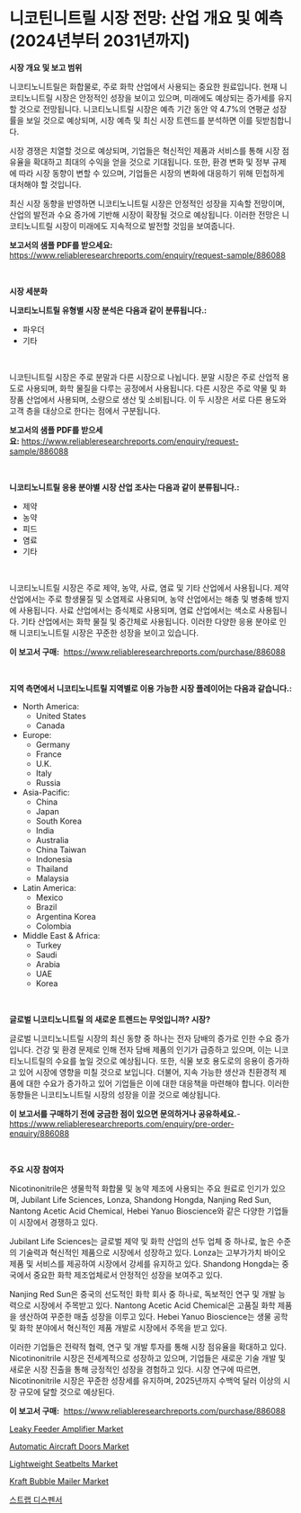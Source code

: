 <p><h1>니코틴니트릴 시장 전망: 산업 개요 및 예측 (2024년부터 2031년까지)</h1></p><p><strong>시장 개요 및 보고 범위</strong></p>
<p><p>니코티노니트릴은 화합물로, 주로 화학 산업에서 사용되는 중요한 원료입니다. 현재 니코티노니트릴 시장은 안정적인 성장을 보이고 있으며, 미래에도 예상되는 증가세를 유지할 것으로 전망됩니다. 니코티노니트릴 시장은 예측 기간 동안 약 4.7%의 연평균 성장률을 보일 것으로 예상되며, 시장 예측 및 최신 시장 트렌드를 분석하면 이를 뒷받침합니다. </p><p>시장 경쟁은 치열할 것으로 예상되며, 기업들은 혁신적인 제품과 서비스를 통해 시장 점유율을 확대하고 최대의 수익을 얻을 것으로 기대됩니다. 또한, 환경 변화 및 정부 규제에 따라 시장 동향이 변할 수 있으며, 기업들은 시장의 변화에 대응하기 위해 민첩하게 대처해야 할 것입니다. </p><p>최신 시장 동향을 반영하면 니코티노니트릴 시장은 안정적인 성장을 지속할 전망이며, 산업의 발전과 수요 증가에 기반해 시장이 확장될 것으로 예상됩니다. 이러한 전망은 니코티노니트릴 시장이 미래에도 지속적으로 발전할 것임을 보여줍니다.</p></p>
<p><strong>보고서의 샘플 PDF를 받으세요:</strong> <a href="https://www.reliableresearchreports.com/enquiry/request-sample/886088">https://www.reliableresearchreports.com/enquiry/request-sample/886088</a></p>
<p>&nbsp;</p>
<p><strong>시장 세분화</strong></p>
<p><strong>니코티노니트릴 유형별 시장 분석은 다음과 같이 분류됩니다.:</strong></p>
<p><ul><li>파우더</li><li>기타</li></ul></p>
<p>&nbsp;</p>
<p><p>니코틴니트릴 시장은 주로 분말과 다른 시장으로 나뉩니다. 분말 시장은 주로 산업적 용도로 사용되며, 화학 물질을 다루는 공정에서 사용됩니다. 다른 시장은 주로 약물 및 화장품 산업에서 사용되며, 소량으로 생산 및 소비됩니다. 이 두 시장은 서로 다른 용도와 고객 층을 대상으로 한다는 점에서 구분됩니다.</p></p>
<p><strong>보고서의 샘플 PDF를 받으세요:</strong>&nbsp;<a href="https://www.reliableresearchreports.com/enquiry/request-sample/886088">https://www.reliableresearchreports.com/enquiry/request-sample/886088</a></p>
<p>&nbsp;</p>
<p><strong> 니코티노니트릴 응용 분야별 시장 산업 조사는 다음과 같이 분류됩니다.:</strong></p>
<p><ul><li>제약</li><li>농약</li><li>피드</li><li>염료</li><li>기타</li></ul></p>
<p>&nbsp;</p>
<p><p>니코티노니트릴 시장은 주로 제약, 농약, 사료, 염료 및 기타 산업에서 사용됩니다. 제약 산업에서는 주로 항생물질 및 소염제로 사용되며, 농약 산업에서는 해충 및 병충해 방지에 사용됩니다. 사료 산업에서는 증식제로 사용되며, 염료 산업에서는 색소로 사용됩니다. 기타 산업에서는 화학 물질 및 중간체로 사용됩니다. 이러한 다양한 응용 분야로 인해 니코티노니트릴 시장은 꾸준한 성장을 보이고 있습니다.</p></p>
<p><strong>이 보고서 구매:</strong>&nbsp; <a href="https://www.reliableresearchreports.com/purchase/886088">https://www.reliableresearchreports.com/purchase/886088</a></p>
<p>&nbsp;</p>
<p><strong>지역 측면에서 니코티노니트릴 지역별로 이용 가능한 시장 플레이어는 다음과 같습니다.:</strong></p>
<p><ul>
    <li>
        North America:
        <ul>
            <li>United States</li>
            <li>Canada</li>
        </ul>
    </li>
    <li>
        Europe:
        <ul>
            <li>Germany</li>
            <li>France</li>
            <li>U.K.</li>
            <li>Italy</li>
            <li>Russia</li>
        </ul>
    </li>
    <li>
        Asia-Pacific:
        <ul>
            <li>China</li>
            <li>Japan</li>
            <li>South Korea</li>
            <li>India</li>
            <li>Australia</li>
            <li>China Taiwan</li>
            <li>Indonesia</li>
            <li>Thailand</li>
            <li>Malaysia</li>
        </ul>
    </li>
    <li>
        Latin America:
        <ul>
            <li>Mexico</li>
            <li>Brazil</li>
            <li>Argentina Korea</li>
            <li>Colombia</li>
        </ul>
    </li>
    <li>
        Middle East & Africa:
        <ul>
            <li>Turkey</li>
            <li>Saudi</li>
            <li>Arabia</li>
            <li>UAE</li>
            <li>Korea</li>
        </ul>
    </li>
    </ul></p>
<p>&nbsp;</p>
<p><strong>글로벌 니코티노니트릴 의 새로운 트렌드는 무엇입니까? 시장?</strong></p>
<p><p>글로벌 니코티노니트릴 시장의 최신 동향 중 하나는 전자 담배의 증가로 인한 수요 증가입니다. 건강 및 환경 문제로 인해 전자 담배 제품의 인기가 급증하고 있으며, 이는 니코티노니트릴의 수요를 높일 것으로 예상됩니다. 또한, 식물 보호 용도로의 응용이 증가하고 있어 시장에 영향을 미칠 것으로 보입니다. 더불어, 지속 가능한 생산과 친환경적 제품에 대한 수요가 증가하고 있어 기업들은 이에 대한 대응책을 마련해야 합니다. 이러한 동향들은 니코티노니트릴 시장의 성장을 이끌 것으로 예상됩니다.</p></p>
<p><strong>이 보고서를 구매하기 전에 궁금한 점이 있으면 문의하거나 공유하세요.</strong>- <a href="https://www.reliableresearchreports.com/enquiry/pre-order-enquiry/886088">https://www.reliableresearchreports.com/enquiry/pre-order-enquiry/886088</a></p>
<p>&nbsp;</p>
<p><strong>주요 시장 참여자</strong></p>
<p><p>Nicotinonitrile은 생물학적 화합물 및 농약 제조에 사용되는 주요 원료로 인기가 있으며, Jubilant Life Sciences, Lonza, Shandong Hongda, Nanjing Red Sun, Nantong Acetic Acid Chemical, Hebei Yanuo Bioscience와 같은 다양한 기업들이 시장에서 경쟁하고 있다.</p><p>Jubilant Life Sciences는 글로벌 제약 및 화학 산업의 선두 업체 중 하나로, 높은 수준의 기술력과 혁신적인 제품으로 시장에서 성장하고 있다. Lonza는 고부가가치 바이오 제품 및 서비스를 제공하여 시장에서 강세를 유지하고 있다. Shandong Hongda는 중국에서 중요한 화학 제조업체로서 안정적인 성장을 보여주고 있다.</p><p>Nanjing Red Sun은 중국의 선도적인 화학 회사 중 하나로, 독보적인 연구 및 개발 능력으로 시장에서 주목받고 있다. Nantong Acetic Acid Chemical은 고품질 화학 제품을 생산하여 꾸준한 매출 성장을 이루고 있다. Hebei Yanuo Bioscience는 생물 공학 및 화학 분야에서 혁신적인 제품 개발로 시장에서 주목을 받고 있다.</p><p>이러한 기업들은 전략적 협력, 연구 및 개발 투자를 통해 시장 점유율을 확대하고 있다. Nicotinonitrile 시장은 전세계적으로 성장하고 있으며, 기업들은 새로운 기술 개발 및 새로운 시장 진출을 통해 긍정적인 성장을 경험하고 있다. 시장 연구에 따르면, Nicotinonitrile 시장은 꾸준한 성장세를 유지하며, 2025년까지 수백억 달러 이상의 시장 규모에 달할 것으로 예상된다.</p></p>
<p><strong>이 보고서 구매:</strong>&nbsp;&nbsp;<a href="https://www.reliableresearchreports.com/purchase/886088">https://www.reliableresearchreports.com/purchase/886088</a></p>
<p><p><a href="https://github.com/abdelrhmankishk22/Market-Research-Report-List-3/blob/main/leaky-feeder-amplifier-market.md">Leaky Feeder Amplifier Market</a></p><p><a href="https://issuu.com/reportprime-2/docs/automatic-aircraft-doors-market-size-2030.pptx">Automatic Aircraft Doors Market</a></p><p><a href="https://issuu.com/reportprime-2/docs/lightweight-seatbelts-market-size-2030.pptx">Lightweight Seatbelts Market</a></p><p><a href="https://www.linkedin.com/pulse/kraft-bubble-mailer-market-offers-provide-insightful-data-syj5e?trackingId=7nDfus9iWeJQxcHOibopKg%3D%3D">Kraft Bubble Mailer Market</a></p><p><a href="https://medium.com/@isariontaru/%EC%8A%A4%ED%8A%B8%EB%9E%A9-%EB%94%94%EC%8A%A4%ED%8E%9C%EC%84%9C-%EC%8B%9C%EC%9E%A5-%EB%B6%84%EC%84%9D-%EA%B8%80%EB%A1%9C%EB%B2%8C-%EC%82%B0%EC%97%85-%EC%A0%84%EB%A7%9D-%EB%B0%8F-%EC%98%88%EC%B8%A1-2024%EB%85%84%EB%B6%80%ED%84%B0-2031%EB%85%84-a945646029b0">스트랩 디스펜서</a></p></p>
